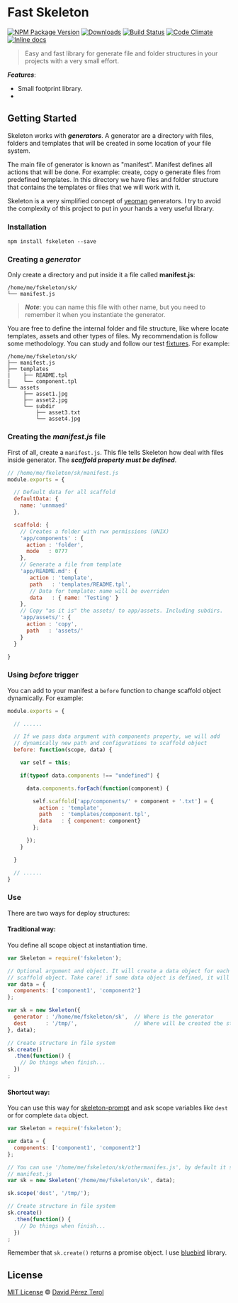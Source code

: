 # Fast Skeleton
[![NPM Package Version](https://img.shields.io/npm/v/fskeleton.svg?style=flat)](https://www.npmjs.com/package/fskeleton)
[![Downloads](https://img.shields.io/npm/dm/fskeleton.svg?style=flat)](https://www.npmjs.com/package/fskeleton)
[![Build Status](https://travis-ci.org/terox/skeleton.svg)](https://travis-ci.org/terox/skeleton)
[![Code Climate](https://codeclimate.com/github/terox/skeleton/badges/gpa.svg)](https://codeclimate.com/github/terox/skeleton)
[![Inline docs](http://inch-ci.org/github/terox/skeleton.svg?branch=master)](http://inch-ci.org/github/terox/skeleton)

>Easy and fast library for generate file and folder structures in your
>projects with a very small effort.

***Features***:

* Small footprint library.
* 


## Getting Started

Skeleton works with ***generators***. A generator are a directory with files, 
folders and templates that will be created in some location of your file system.

The main file of generator is known as "manifest". Manifest defines all actions 
that will be done. For example: create, copy o generate files from predefined 
templates. In this directory we have files and folder structure that contains 
the templates or files that we will work with it.

Skeleton is a very simplified concept of [yeoman](https://github.com/yeoman/yo) 
generators. I try to avoid the complexity of this project to put in your hands
a very useful library.

### Installation

```
npm install fskeleton --save
```

### Creating a *generator*

Only create a directory and put inside it a file called **manifest.js**:
```
/home/me/fskeleton/sk/
└── manifest.js
```
> ***Note***: you can name this file with other name, but you need to remember
> it when you instantiate the generator.

You are free to define the internal folder and file structure, like where locate
templates, assets and other types of files. My recommendation is follow some
methodology. You can study and follow our test [fixtures](https://github.com/terox/skeleton/tree/master/test/fixtures).
For example:
```
/home/me/fskeleton/sk/
├── manifest.js
├── templates
|    ├── README.tpl
|    └── component.tpl
└── assets
     ├── asset1.jpg
     ├── asset2.jpg
     └── subdir
         ├── asset3.txt
         └── asset4.jpg
```

### Creating the *manifest.js* file

First of all, create a ```manifest.js```. This file tells Skeleton how deal with
files inside generator. The ***scaffold property must be defined***.

```javascript
// /home/me/fkeleton/sk/manifest.js
module.exports = {

  // Default data for all scaffold
  defaultData: {
    name: 'unnmaed'
  },

  scaffold: {
    // Creates a folder with rwx permissions (UNIX)
    'app/components' : {
      action : 'folder',
      mode   : 0777
    },
    // Generate a file from template
    'app/README.md': {
       action : 'template',
       path   : 'templates/README.tpl',
       // Data for template: name will be overriden
       data   : { name: 'Testing' }
    },
    // Copy "as it is" the assets/ to app/assets. Including subdirs.
    'app/assets/': {
      action : 'copy',
      path   : 'assets/'
    }
  }

}
```

### Using *before* trigger

You can add to your manifest a ```before``` function to change scaffold object
dynamically. For example:

```javascript
module.exports = {

  // ......

  // If we pass data argument with components property, we will add
  // dynamically new path and configurations to scaffold object
  before: function(scope, data) {

    var self = this;

    if(typeof data.components !== "undefined") {

      data.components.forEach(function(component) {

        self.scaffold['app/components/' + component + '.txt'] = {
          action : 'template',
          path   : 'templates/component.tpl',
          data   : { component: component}
        };

      });
    }

  }

  // ......
}
```

### Use

There are two ways for deploy structures:

#### Traditional way:

You define all scope object at instantiation time.

```javascript
var Skeleton = require('fskeleton');

// Optional argument and object. It will create a data object for each path in
// scaffold object. Take care! if some data object is defined, it will be merged
var data = {
  components: ['component1', 'component2']
};

var sk = new Skeleton({
  generator : '/home/me/fskeleton/sk',  // Where is the generator
  dest      : '/tmp/',                  // Where will be created the structure
}, data);

// Create structure in file system
sk.create()
  .then(function() {
    // Do things when finish...
  })
;  
```

#### Shortcut way:

You can use this way for [skeleton-prompt](https://github.com/terox/skeleton-prompt)
and ask scope variables like ```dest``` or for complete ```data``` object.

```javascript
var Skeleton = require('fskeleton');

var data = {
  components: ['component1', 'component2']
};

// You can use '/home/me/fskeleton/sk/othermanifes.js', by default it search
// manifest.js
var sk = new Skeleton('/home/me/fskeleton/sk', data);

sk.scope('dest', '/tmp/');

// Create structure in file system
sk.create()
  .then(function() {
    // Do things when finish...
  })
;  
```

Remember that ```sk.create()``` returns a promise object. I use [bluebird](https://github.com/petkaantonov/bluebird) library.

## License

[MIT License](https://github.com/terox/skeleton/blob/master/LICENSE)
© [David Pérez Terol](http://www.github.com/terox)
